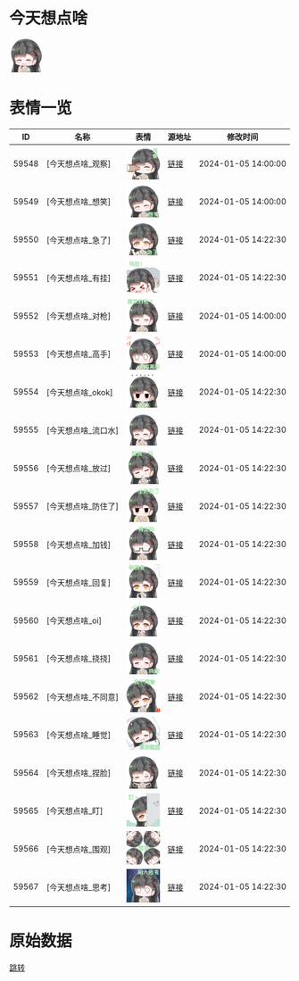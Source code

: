 # 今天想点啥

<img src="./cover.png" height="60" alt="cover" />

# 表情一览

|ID|名称|表情|源地址|修改时间|
|----|----|----|----|----|
|59548|[今天想点啥_观察]|<img src="./pic/059548_%5B今天想点啥_观察%5D.png" height="60" alt="观察"/>|[链接](https://i0.hdslb.com/bfs/garb/69f964e9033da4b321e18cc18e511da1d69a18be.png)|2024-01-05 14:00:00|
|59549|[今天想点啥_想笑]|<img src="./pic/059549_%5B今天想点啥_想笑%5D.png" height="60" alt="想笑"/>|[链接](https://i0.hdslb.com/bfs/garb/3f47c22d4586e68b8d7233308863f25e6a4dc06f.png)|2024-01-05 14:00:00|
|59550|[今天想点啥_急了]|<img src="./pic/059550_%5B今天想点啥_急了%5D.png" height="60" alt="急了"/>|[链接](https://i0.hdslb.com/bfs/garb/57243673706a21b82246a4a405ad0de4785e4529.png)|2024-01-05 14:22:30|
|59551|[今天想点啥_有挂]|<img src="./pic/059551_%5B今天想点啥_有挂%5D.png" height="60" alt="有挂"/>|[链接](https://i0.hdslb.com/bfs/garb/1d443a28bdfad7cfdc57024a539c64f3220999dd.png)|2024-01-05 14:22:30|
|59552|[今天想点啥_对枪]|<img src="./pic/059552_%5B今天想点啥_对枪%5D.png" height="60" alt="对枪"/>|[链接](https://i0.hdslb.com/bfs/garb/615b640b08610511da60ca68a95a28740ec2f701.png)|2024-01-05 14:00:00|
|59553|[今天想点啥_高手]|<img src="./pic/059553_%5B今天想点啥_高手%5D.png" height="60" alt="高手"/>|[链接](https://i0.hdslb.com/bfs/garb/57dd880adb395e4b50df6221004012b7f8d290f0.png)|2024-01-05 14:00:00|
|59554|[今天想点啥_okok]|<img src="./pic/059554_%5B今天想点啥_okok%5D.png" height="60" alt="okok"/>|[链接](https://i0.hdslb.com/bfs/garb/15a5bec4b66e8ce2ec804de8fb869852b7e2f244.png)|2024-01-05 14:22:30|
|59555|[今天想点啥_流口水]|<img src="./pic/059555_%5B今天想点啥_流口水%5D.png" height="60" alt="流口水"/>|[链接](https://i0.hdslb.com/bfs/garb/2b77345d5184fc3711814d7d10550b7a3e23311f.png)|2024-01-05 14:22:30|
|59556|[今天想点啥_放过]|<img src="./pic/059556_%5B今天想点啥_放过%5D.png" height="60" alt="放过"/>|[链接](https://i0.hdslb.com/bfs/garb/261c9dbf54e2da13bd2de8ae2ebf8e97b2775b9f.png)|2024-01-05 14:22:30|
|59557|[今天想点啥_防住了]|<img src="./pic/059557_%5B今天想点啥_防住了%5D.png" height="60" alt="防住了"/>|[链接](https://i0.hdslb.com/bfs/garb/1aec1f085b457c315f16cd7b2925a8e2fd86e3cf.png)|2024-01-05 14:22:30|
|59558|[今天想点啥_加钱]|<img src="./pic/059558_%5B今天想点啥_加钱%5D.png" height="60" alt="加钱"/>|[链接](https://i0.hdslb.com/bfs/garb/e46de16aefec62d1ba6ab8f39665afb0f5856c53.png)|2024-01-05 14:22:30|
|59559|[今天想点啥_回复]|<img src="./pic/059559_%5B今天想点啥_回复%5D.png" height="60" alt="回复"/>|[链接](https://i0.hdslb.com/bfs/garb/9626bb032b513ccfccf17f919eff0cd4a8387c87.png)|2024-01-05 14:22:30|
|59560|[今天想点啥_oi]|<img src="./pic/059560_%5B今天想点啥_oi%5D.png" height="60" alt="oi"/>|[链接](https://i0.hdslb.com/bfs/garb/f964aaa7750c1f0391ae5cfb734262e95d931bf6.png)|2024-01-05 14:22:30|
|59561|[今天想点啥_挠挠]|<img src="./pic/059561_%5B今天想点啥_挠挠%5D.png" height="60" alt="挠挠"/>|[链接](https://i0.hdslb.com/bfs/garb/5fae0bb4dc98ffd449974ae69551ff168317c97e.png)|2024-01-05 14:22:30|
|59562|[今天想点啥_不同意]|<img src="./pic/059562_%5B今天想点啥_不同意%5D.png" height="60" alt="不同意"/>|[链接](https://i0.hdslb.com/bfs/garb/d40c9d8f2cf316195cf508df58977b184b0b32d8.png)|2024-01-05 14:22:30|
|59563|[今天想点啥_睡觉]|<img src="./pic/059563_%5B今天想点啥_睡觉%5D.png" height="60" alt="睡觉"/>|[链接](https://i0.hdslb.com/bfs/garb/9726b301d76cbe1d28534244a4d46fd346314967.png)|2024-01-05 14:22:30|
|59564|[今天想点啥_捏脸]|<img src="./pic/059564_%5B今天想点啥_捏脸%5D.png" height="60" alt="捏脸"/>|[链接](https://i0.hdslb.com/bfs/garb/e792c3040e0c612cd859dd25b9bec1cc035b4a57.png)|2024-01-05 14:22:30|
|59565|[今天想点啥_盯]|<img src="./pic/059565_%5B今天想点啥_盯%5D.png" height="60" alt="盯"/>|[链接](https://i0.hdslb.com/bfs/garb/b14630e90b052ff518e2470e4d5733b35fa583ed.png)|2024-01-05 14:22:30|
|59566|[今天想点啥_围观]|<img src="./pic/059566_%5B今天想点啥_围观%5D.png" height="60" alt="围观"/>|[链接](https://i0.hdslb.com/bfs/garb/3233bd6dbbc8d53c35eb9b180fc66810efdb81bd.png)|2024-01-05 14:22:30|
|59567|[今天想点啥_思考]|<img src="./pic/059567_%5B今天想点啥_思考%5D.png" height="60" alt="思考"/>|[链接](https://i0.hdslb.com/bfs/garb/20fff0cbb6b8a038cd0c2720dfcae113f70220d1.png)|2024-01-05 14:22:30|

# 原始数据

[跳转](./raw.json)

